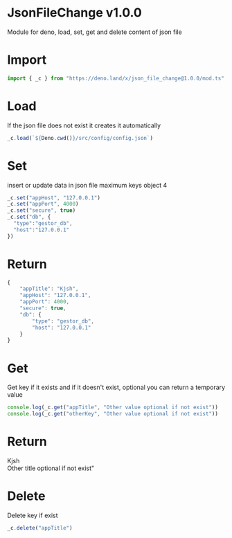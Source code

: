 # JsonFileChange v1.0.0
Module for deno, load, set, get and delete content of json file

# Import
```typescript
import { _c } from "https://deno.land/x/json_file_change@1.0.0/mod.ts"
```

# Load
If the json file does not exist it creates it automatically
```typescript
_c.load(`${Deno.cwd()}/src/config/config.json`)
```

# Set
insert or update data in json file
maximum keys object 4
```typescript
_c.set("appHost", "127.0.0.1")
_c.set("appPort", 4000)
_c.set("secure", true)
_c.set("db", {
  "type":"gestor_db",
  "host":"127.0.0.1" 
})
```
# Return
```typescript
{
	"appTitle": "Kjsh",
	"appHost": "127.0.0.1",
	"appPort": 4000,
	"secure": true,
	"db": {
		"type": "gestor_db",
		"host": "127.0.0.1"
	}
}
```

# Get
Get key if it exists and if it doesn't exist, optional you can return a temporary value
```typescript
console.log(_c.get("appTitle", "Other value optional if not exist"))
console.log(_c.get("otherKey", "Other value optional if not exist"))
```
# Return
Kjsh<br/>
Other title optional if not exist"

# Delete
Delete key if exist
```typescript
_c.delete("appTitle")
```
